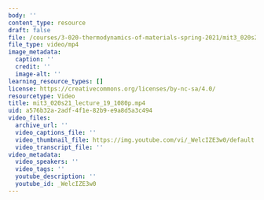 ```yaml
---
body: ''
content_type: resource
draft: false
file: /courses/3-020-thermodynamics-of-materials-spring-2021/mit3_020s21_lecture_19_1080p_360p_16_9.mp4
file_type: video/mp4
image_metadata:
  caption: ''
  credit: ''
  image-alt: ''
learning_resource_types: []
license: https://creativecommons.org/licenses/by-nc-sa/4.0/
resourcetype: Video
title: mit3_020s21_lecture_19_1080p.mp4
uid: a576b32a-2adf-4f1e-82b9-e9a8d5a3c494
video_files:
  archive_url: ''
  video_captions_file: ''
  video_thumbnail_file: https://img.youtube.com/vi/_WelcIZE3w0/default.jpg
  video_transcript_file: ''
video_metadata:
  video_speakers: ''
  video_tags: ''
  youtube_description: ''
  youtube_id: _WelcIZE3w0
---
```

